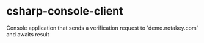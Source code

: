 # csharp-console-client
Console application that sends a verification request to 'demo.notakey.com' and awaits result
